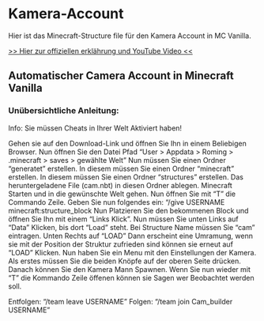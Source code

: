 # Kamera-Account
Hier ist das Minecraft-Structure file für den Kamera Account in MC Vanilla.

[>> Hier zur offiziellen erklährung und YouTube Video <<](https://pc-tipp.com/cam-acc)


## Automatischer Camera Account in Minecraft Vanilla 
### Unübersichtliche Anleitung:

Info: Sie müssen Cheats in Ihrer Welt Aktiviert haben!

Gehen sie auf den Download-Link und öffnen Sie Ihn in einem Beliebigen Browser.
Nun öffnen Sie den Datei Pfad “User > Appdata > Roming > .minecraft > saves > gewählte Welt”
Nun müssen Sie einen Ordner “generatet” erstellen.
In diesem müssen Sie einen Ordner “minecraft” erstellen.
In diesem müssen Sie einen Ordner “structures” erstellen.
Das heruntergeladene File (cam.nbt) in diesen Ordner ablegen.
Minecraft Starten und in die gewünschte Welt gehen.
Nun öffnen Sie mit “T” die Commando Zeile.
Geben Sie nun folgendes ein: “/give USERNAME minecraft:structure_block
Nun Platzieren Sie den bekommenen Block und öffnen Sie Ihn mit einem “Links Klick”.
Nun müssen Sie unten Links auf “Data” Klicken, bis dort “Load” steht.
Bei Structure Name müssen Sie “cam” eintragen.
Unten Rechts auf “LOAD”
Dann erscheint eine Umramung, wenn sie mit der Position der Struktur zufrieden sind können sie erneut auf “LOAD” Klicken.
Nun haben Sie ein Menu mit den Einstellungen der Kamera.
Als erstes müssen Sie die beiden Knöpfe auf der oberen Seite drücken.
Danach können Sie den Kamera Mann Spawnen.
Wenn Sie nun wieder mit “T” die Kommando Zeile öffenen können sie Sagen wer Beobachtet werden soll.

Entfolgen: “/team leave USERNAME” Folgen: “/team join Cam_builder USERNAME”
